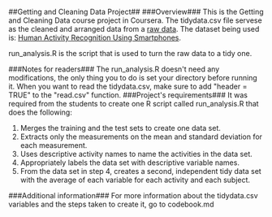 ##Getting and Cleaning Data Project##
###Overview###
This is the Getting and Cleaning Data course project in Coursera. The tidydata.csv file servese as the cleaned and arranged data from a [raw data](https://d396qusza40orc.cloudfront.net/getdata%2Fprojectfiles%2FUCI%20HAR%20Dataset.zip). The dataset being used is: [Human Activity Recognition Using Smartphones](http://archive.ics.uci.edu/ml/datasets/Human+Activity+Recognition+Using+Smartphones).
<p>run_analysis.R is the script that is used to turn the raw data to a tidy one.</p> 
###Notes for readers###
The run_analysis.R doesn't need any modifications, the only thing you to do is set your directory before running it. When you want to read the tidydata.csv, make sure to add "header = TRUE" to the "read.csv" function.
###Project's requirements###
It was required from the students to create one R script called run_analysis.R that does the following:
<ol>
<li>Merges the training and the test sets to create one data set.</li>
<li>Extracts only the measurements on the mean and standard deviation for each measurement.</li>
<li>Uses descriptive activity names to name the activities in the data set.</li>
<li>Appropriately labels the data set with descriptive variable names.</li>
<li>From the data set in step 4, creates a second, independent tidy data set with the average of each variable for each activity and each subject.</li>
</ol>

###Additional information###
For more information about the tidydata.csv variables and the steps taken to create it, go to codebook.md
